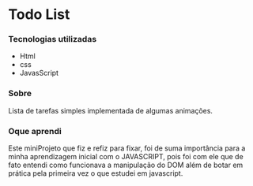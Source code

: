 <h1>Todo List</h1>

<h3>Tecnologias utilizadas</h3>
<ul>
<li>Html</li>
<li>css</li>
<li>JavasScript</li>  
</ul>

<h3>Sobre</h3>
Lista de tarefas simples implementada de algumas animações.

<h3>Oque aprendi</h3>
Este miniProjeto que fiz e refiz para fixar, foi de suma importância para a
minha aprendizagem inicial com o JAVASCRIPT, pois foi com ele que de fato 
entendi como funcionava a manipulação do DOM além de botar em prática pela
primeira vez o que estudei em javascript.
